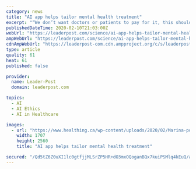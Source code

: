 ```yaml
---
category: news
title: "AI app helps tailor mental health treatment"
excerpt: "“We don’t want doctors or patients to pay for it, this should be something that’s available to pay for at a network level.” One of the main concerns with any artificial intelligence project is what ethics are guiding it. Aifred’s ethics page says that it was determined by a jurist, ethicists, physicians, a machine learning developer ..."
publishedDateTime: 2020-02-10T21:03:00Z
webUrl: "https://leaderpost.com/science/ai-app-helps-tailor-mental-health-treatment/wcm/a676da4d-b77d-42ac-8153-98dab96c5a61"
ampWebUrl: "https://leaderpost.com/science/ai-app-helps-tailor-mental-health-treatment/wcm/a676da4d-b77d-42ac-8153-98dab96c5a61/amp"
cdnAmpWebUrl: "https://leaderpost-com.cdn.ampproject.org/c/s/leaderpost.com/science/ai-app-helps-tailor-mental-health-treatment/wcm/a676da4d-b77d-42ac-8153-98dab96c5a61/amp"
type: article
quality: 61
heat: 61
published: false

provider:
  name: Leader-Post
  domain: leaderpost.com

topics:
  - AI
  - AI Ethics
  - AI in Healthcare

images:
  - url: "https://www.healthing.ca/wp-content/uploads/2020/02/Marina-portrait-full-size1-scaled-2560.jpeg"
    width: 1707
    height: 2560
    title: "AI app helps tailor mental health treatment"

secured: "/Qd5tZ6Z0uXI1lc0gtfjjMLSrZP5HR+dO3mxOQoganBQx7kuiPSMlq4kEuQ/a90Wl98Jllmofu3r+9e7ZFxFWAADddmTAKm8bHzwX0ai63P2rSAIrcB47LGKu6S6GX5UdLxKCxAB9eyDdDBrKf4PSgx7q61W1WAx40GzYc7vQsdFcIvQcuPu/YeOujU3oCmCrjr+UPHwSj3pErvXeSlHrvBkGAz+vVlSAzIE/8t8/Nu+wpLCZbHl2eJqVM5nHPbVn9D9/VKD/djzN+LZIkOLciN/o7x5md1HcE3Ysglv+1rXz+hwAkNuTUfeQSC1axvi;3BnF2yyjwO6HltTUgkWyJg=="
---
```


